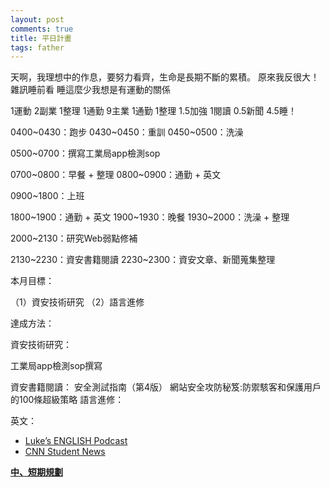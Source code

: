 ```yaml
---
layout: post
comments: true
title: 平日計畫
tags: father
---
```


天啊，我理想中的作息，要努力看齊，生命是長期不斷的累積。
原來我反很大！雜訊睡前看
睡這麼少我想是有運動的關係

1運動
2副業
1整理
1通勤
9主業
1通勤
1整理
1.5加強
1閱讀
0.5新聞
4.5睡！




0400~0430：跑步
0430~0450：重訓
0450~0500：洗澡

0500~0700：撰寫工業局app檢測sop

0700~0800：早餐 + 整理
0800~0900：通勤 + 英文

0900~1800：上班

1800~1900：通勤 + 英文
1900~1930：晚餐
1930~2000：洗澡 + 整理

2000~2130：研究Web弱點修補

2130~2230：資安書籍閱讀
2230~2300：資安文章、新聞蒐集整理


本月目標：

（1）資安技術研究
（2）語言進修


達成方法：

資安技術研究：

工業局app檢測sop撰寫

資安書籍閱讀：
安全測試指南（第4版）
網站安全攻防秘笈:防禦駭客和保護用戶的100條超級策略
語言進修：

英文：
* [Luke’s ENGLISH Podcast](http://teacherluke.co.uk/)
* [CNN Student News](http://edition.cnn.com/studentnews)

**[中、短期規劃](http://w1a2d3s4q5e6.blogspot.tw/2011/08/blog-post_20.html)**


